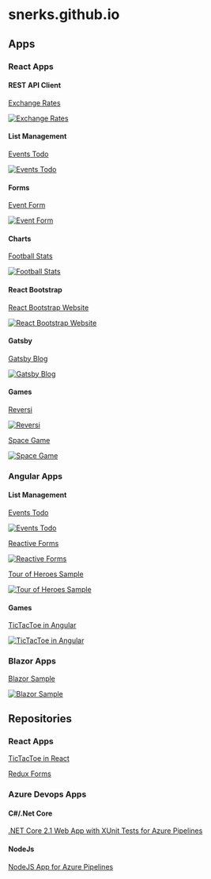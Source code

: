 # snerks.github.io

## Apps

### React Apps

#### REST API Client

[Exchange Rates](https://snerks.github.io/react-ts-exchange-rates/ "Exchange Rates")

[![Exchange Rates](/images/react-ts-exchange-rates.300.png)](https://snerks.github.io/react-ts-exchange-rates/)

#### List Management

[Events Todo](https://snerks.github.io/recommended-shows-ts01/ "Recommended Shows")

[![Events Todo](/images/recommended-shows-01.300.png)](https://snerks.github.io/recommended-shows-ts01/)

#### Forms

[Event Form](https://snerks.github.io/react-formik-ts01/ "Event Form")

[![Event Form](/images/react-formik-ts01.300.png)](https://snerks.github.io/react-formik-ts01/)

#### Charts

[Football Stats](https://snerks.github.io/football-stats-03/ "Football Stats")

[![Football Stats](/images/football-stats-01.300.png)](https://snerks.github.io/football-stats-03/)

#### React Bootstrap

[React Bootstrap Website](https://snerks.github.io/react-bootstrap-ts-website/ "React Bootstrap Website")

[![React Bootstrap Website](/images/react-bootstrap-site-01.300.png)](https://snerks.github.io/react-bootstrap-ts-website/)

#### Gatsby

[Gatsby Blog](https://snerks.github.io/my-blog-starter/ "Gatsby Blog")

[![Gatsby Blog](/images/gatsby-starter-blog.300.png)](https://snerks.github.io/my-blog-starter/)

#### Games

[Reversi](https://snerks.github.io/react-mui-reversi-ts/ "Reversi")

[![Reversi](/images/reversi.react.02.300.png)](https://snerks.github.io/react-reversi-ts/)

[Space Game](https://snerks.github.io/asteroids-react-ts-01/ "Space Game")

[![Space Game](/images/space-game.01.300.png)](https://snerks.github.io/asteroids-react-ts-01/)

### Angular Apps

#### List Management

[Events Todo](https://snerks.github.io/recommended-shows-ng01/ "Recommended Shows")

[![Events Todo](/images/recommended-shows-01.300.png)](https://snerks.github.io/recommended-shows-ng01/)

[Reactive Forms](https://snerks.github.io/reactive-forms01/ "Reactive Forms")

[![Reactive Forms](/images/reactive-forms01.300.png)](https://snerks.github.io/reactive-forms01/)

[Tour of Heroes Sample](https://snerks.github.io/angular-tour-of-heroes/ "Tour of Heroes Sample")

[![Tour of Heroes Sample](/images/ng-tour-of-heroes-01.300.png)](https://snerks.github.io/angular-tour-of-heroes/ "Tour of Heroes Sample")

#### Games

[TicTacToe in Angular](https://snerks.github.io/tictactoeng1/ "TicTacToe in Angular")

[![TicTacToe in Angular](/images/tictactoe-ng-01.300.png)](https://snerks.github.io/tictactoeng1/)

### Blazor Apps

[Blazor Sample](https://snerks.github.io/BlazorApp1/ "Blazor Sample")

[![Blazor Sample](/images/blazor-app-01.300.png)](https://snerks.github.io/BlazorApp1/)

## Repositories

### React Apps

[TicTacToe in React](https://github.com/snerks/tictactoereact1/ "TicTacToe in React")

[Redux Forms](https://github.com/snerks/redux-form-1/ "Redux Forms")

### Azure Devops Apps

#### C#/.Net Core

[.NET Core 2.1 Web App with XUnit Tests for Azure Pipelines](https://github.com/snerks/CoreWebAppXUnit1/)

#### NodeJs

[NodeJS App for Azure Pipelines](https://github.com/snerks/pipelines-javascript/)
